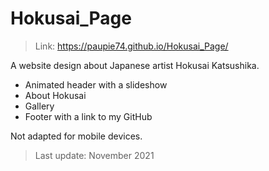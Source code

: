 # Hokusai_Page

> Link: https://paupie74.github.io/Hokusai_Page/

A website design about Japanese artist Hokusai Katsushika.

* Animated header with a slideshow
* About Hokusai
* Gallery
* Footer with a link to my GitHub

Not adapted for mobile devices.

> Last update: November 2021


